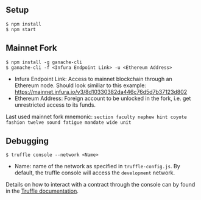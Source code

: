 ## Setup
```
$ npm install
$ npm start
```

## Mainnet Fork
```
$ npm install -g ganache-cli
$ ganache-cli -f <Infura Endpoint Link> -u <Ethereum Address>
```
* Infura Endpoint Link: Access to mainnet blockchain through an Ethereum node. Should look similiar to this example:
https://mainnet.infura.io/v3/8d10330382da446c76d5d7b37123d802
* Ethereum Address: Foreign account to be unlocked in the fork, i.e. get unrestricted access to its funds.

Last used mainnet fork mnemonic: `section faculty nephew hint coyote fashion twelve sound fatigue mandate wide unit`

## Debugging
```
$ truffle console --network <Name>
```
* Name: name of the network as specified in `truffle-config.js`. By default, the truffle console will access the `development` network.

Details on how to interact with a contract through the console can by found in the [Truffle documentation](https://www.trufflesuite.com/docs/truffle/reference/contract-abstractions#contract-abstractions).